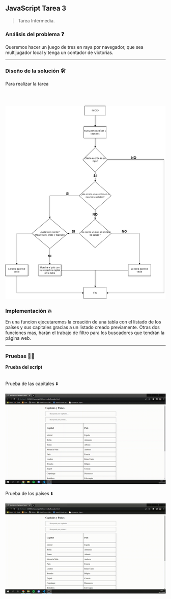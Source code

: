 ## JavaScript Tarea 3

> Tarea Intermedia.

###  Análisis del problema ❓

Queremos hacer un juego de tres en raya por navegador, que sea multijugador local y tenga un contador de victorias.

---

###  Diseño de la solución 🛠️

Para realizar la tarea

<br/>

![UML](https://github.com/FranciscoManuelLopezCabrera/DWEC/blob/main/Javascript/JS2/Intermedio/videos/DIAGRAMA.png "UML")
---

### Implementación 💥

En una funcion ejecutaremos la creación de una tabla con el listado de los países y sus capitales gracias a un listado creado previamente. Otras dos funciones mas, harán el trabajo de filtro para los buscadores que tendrán la página web.

---
###  Pruebas 👨‍💻

**Prueba del script**
<br/>
<br/>
<br/>
Prueba de las capitales ⬇️
<br/>
<br/>
![Prueba GIF](https://github.com/FranciscoManuelLopezCabrera/DWEC/blob/main/Javascript/JS2/Intermedio/videos/videoCapitales.gif "Gif 1 Prueba")
<br/>
<br/>
Prueba de los países ⬇️
<br/>
<br/>
![Prueba GIF](https://github.com/FranciscoManuelLopezCabrera/DWEC/blob/main/Javascript/JS2/Intermedio/videos/videoPais.gif "Gif 2 Prueba")
